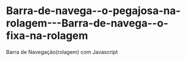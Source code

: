 # Barra-de-navega--o-pegajosa-na-rolagem---Barra-de-navega--o-fixa-na-rolagem
 Barra de Navegação(rolagem) com Javascript
